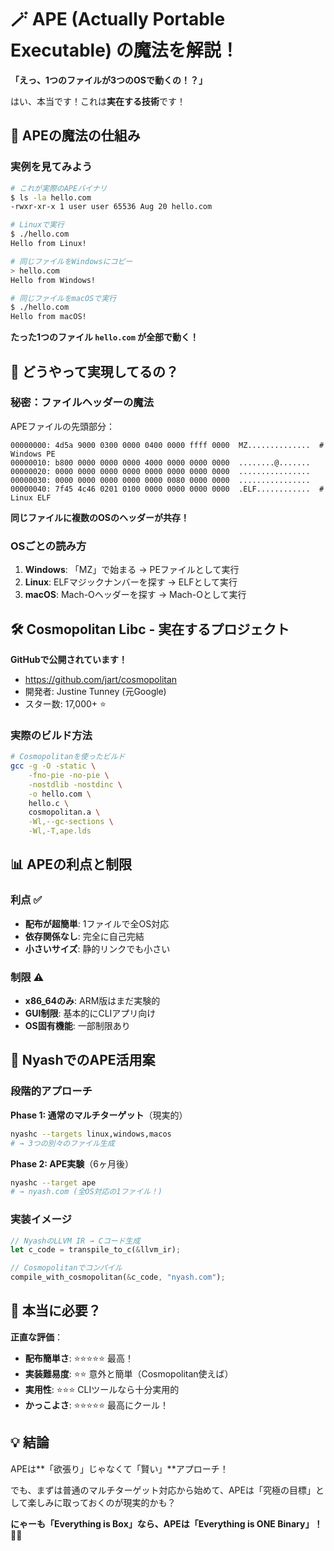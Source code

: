 # 🪄 APE (Actually Portable Executable) の魔法を解説！

**「えっ、1つのファイルが3つのOSで動くの！？」**

はい、本当です！これは**実在する技術**です！

## 🎩 **APEの魔法の仕組み**

### **実例を見てみよう**
```bash
# これが実際のAPEバイナリ
$ ls -la hello.com
-rwxr-xr-x 1 user user 65536 Aug 20 hello.com

# Linuxで実行
$ ./hello.com
Hello from Linux!

# 同じファイルをWindowsにコピー
> hello.com
Hello from Windows!

# 同じファイルをmacOSで実行
$ ./hello.com
Hello from macOS!
```

**たった1つのファイル `hello.com` が全部で動く！**

## 🔮 **どうやって実現してるの？**

### **秘密：ファイルヘッダーの魔法**

APEファイルの先頭部分：
```
00000000: 4d5a 9000 0300 0000 0400 0000 ffff 0000  MZ..............  # Windows PE
00000010: b800 0000 0000 0000 4000 0000 0000 0000  ........@.......
00000020: 0000 0000 0000 0000 0000 0000 0000 0000  ................
00000030: 0000 0000 0000 0000 0000 0080 0000 0000  ................
00000040: 7f45 4c46 0201 0100 0000 0000 0000 0000  .ELF............  # Linux ELF
```

**同じファイルに複数のOSのヘッダーが共存！**

### **OSごとの読み方**

1. **Windows**: 「MZ」で始まる → PEファイルとして実行
2. **Linux**: ELFマジックナンバーを探す → ELFとして実行
3. **macOS**: Mach-Oヘッダーを探す → Mach-Oとして実行

## 🛠️ **Cosmopolitan Libc - 実在するプロジェクト**

**GitHubで公開されています！**
- https://github.com/jart/cosmopolitan
- 開発者: Justine Tunney (元Google)
- スター数: 17,000+ ⭐

### **実際のビルド方法**
```bash
# Cosmopolitanを使ったビルド
gcc -g -O -static \
    -fno-pie -no-pie \
    -nostdlib -nostdinc \
    -o hello.com \
    hello.c \
    cosmopolitan.a \
    -Wl,--gc-sections \
    -Wl,-T,ape.lds
```

## 📊 **APEの利点と制限**

### **利点** ✅
- **配布が超簡単**: 1ファイルで全OS対応
- **依存関係なし**: 完全に自己完結
- **小さいサイズ**: 静的リンクでも小さい

### **制限** ⚠️
- **x86_64のみ**: ARM版はまだ実験的
- **GUI制限**: 基本的にCLIアプリ向け
- **OS固有機能**: 一部制限あり

## 🎯 **NyashでのAPE活用案**

### **段階的アプローチ**

**Phase 1: 通常のマルチターゲット**（現実的）
```bash
nyashc --targets linux,windows,macos
# → 3つの別々のファイル生成
```

**Phase 2: APE実験**（6ヶ月後）
```bash
nyashc --target ape
# → nyash.com (全OS対応の1ファイル！)
```

### **実装イメージ**
```rust
// NyashのLLVM IR → Cコード生成
let c_code = transpile_to_c(&llvm_ir);

// Cosmopolitanでコンパイル
compile_with_cosmopolitan(&c_code, "nyash.com");
```

## 🤔 **本当に必要？**

**正直な評価**：
- **配布簡単さ**: ⭐⭐⭐⭐⭐ 最高！
- **実装難易度**: ⭐⭐ 意外と簡単（Cosmopolitan使えば）
- **実用性**: ⭐⭐⭐ CLIツールなら十分実用的
- **かっこよさ**: ⭐⭐⭐⭐⭐ 最高にクール！

## 💡 **結論**

APEは**「欲張り」じゃなくて「賢い」**アプローチ！

でも、まずは普通のマルチターゲット対応から始めて、APEは「究極の目標」として楽しみに取っておくのが現実的かも？

**にゃーも「Everything is Box」なら、APEは「Everything is ONE Binary」！**🎩✨